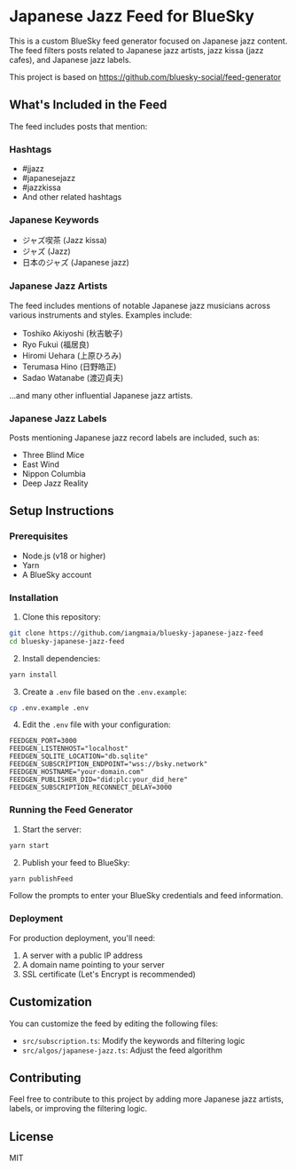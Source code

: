 # Japanese Jazz Feed for BlueSky

This is a custom BlueSky feed generator focused on Japanese jazz content. The feed filters posts related to Japanese jazz artists, jazz kissa (jazz cafes), and Japanese jazz labels.

This project is based on https://github.com/bluesky-social/feed-generator

## What's Included in the Feed

The feed includes posts that mention:

### Hashtags
- #jjazz
- #japanesejazz
- #jazzkissa
- And other related hashtags

### Japanese Keywords
- ジャズ喫茶 (Jazz kissa)
- ジャズ (Jazz)
- 日本のジャズ (Japanese jazz)

### Japanese Jazz Artists
The feed includes mentions of notable Japanese jazz musicians across various instruments and styles. Examples include:

- Toshiko Akiyoshi (秋吉敏子)
- Ryo Fukui (福居良)
- Hiromi Uehara (上原ひろみ)
- Terumasa Hino (日野皓正)
- Sadao Watanabe (渡辺貞夫)

...and many other influential Japanese jazz artists.

### Japanese Jazz Labels
Posts mentioning Japanese jazz record labels are included, such as:

- Three Blind Mice
- East Wind
- Nippon Columbia
- Deep Jazz Reality

## Setup Instructions

### Prerequisites
- Node.js (v18 or higher)
- Yarn
- A BlueSky account

### Installation

1. Clone this repository:
```bash
git clone https://github.com/iangmaia/bluesky-japanese-jazz-feed
cd bluesky-japanese-jazz-feed
```

2. Install dependencies:
```bash
yarn install
```

3. Create a `.env` file based on the `.env.example`:
```bash
cp .env.example .env
```

4. Edit the `.env` file with your configuration:
```
FEEDGEN_PORT=3000
FEEDGEN_LISTENHOST="localhost"
FEEDGEN_SQLITE_LOCATION="db.sqlite"
FEEDGEN_SUBSCRIPTION_ENDPOINT="wss://bsky.network"
FEEDGEN_HOSTNAME="your-domain.com"
FEEDGEN_PUBLISHER_DID="did:plc:your_did_here"
FEEDGEN_SUBSCRIPTION_RECONNECT_DELAY=3000
```

### Running the Feed Generator

1. Start the server:
```bash
yarn start
```

2. Publish your feed to BlueSky:
```bash
yarn publishFeed
```

Follow the prompts to enter your BlueSky credentials and feed information.

### Deployment

For production deployment, you'll need:

1. A server with a public IP address
2. A domain name pointing to your server
3. SSL certificate (Let's Encrypt is recommended)

## Customization

You can customize the feed by editing the following files:

- `src/subscription.ts`: Modify the keywords and filtering logic
- `src/algos/japanese-jazz.ts`: Adjust the feed algorithm

## Contributing

Feel free to contribute to this project by adding more Japanese jazz artists, labels, or improving the filtering logic.

## License

MIT
